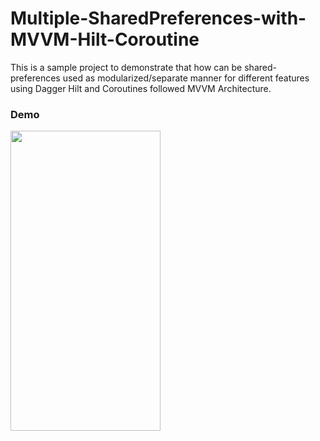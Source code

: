 # Multiple-SharedPreferences-with-MVVM-Hilt-Coroutine
This is a sample project to demonstrate that how can be shared-preferences used as modularized/separate manner for different features using Dagger Hilt and Coroutines followed MVVM Architecture. 


### Demo

<img src="doc/sharedpref_demo.gif" width="240" height="480"/>
